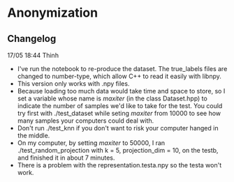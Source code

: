 # Anonymization

## Changelog
17/05 18:44 Thinh
  - I've run the notebook to re-produce the dataset. The true_labels files are changed to number-type, which allow C++ to read it easily with libnpy.
  - This version only works with .npy files.
  - Because loading too much data would take time and space to store, so I set a variable whose name is *maxiter* (in the class Dataset.hpp) to indicate the number of samples we'd like to take for the test. You could try first with ./test_dataset while seting *maxiter* from 10000 to see how many samples your computers could deal with.
  - Don't run ./test_knn if you don't want to risk your computer hanged in the middle.
  - On my computer, by setting *maxiter* to 50000, I ran ./test_random_projection with k = 5, projection_dim = 10, on the testb, and finished it in about 7 minutes.
  - There is a problem with the representation.testa.npy so the testa won't work.
